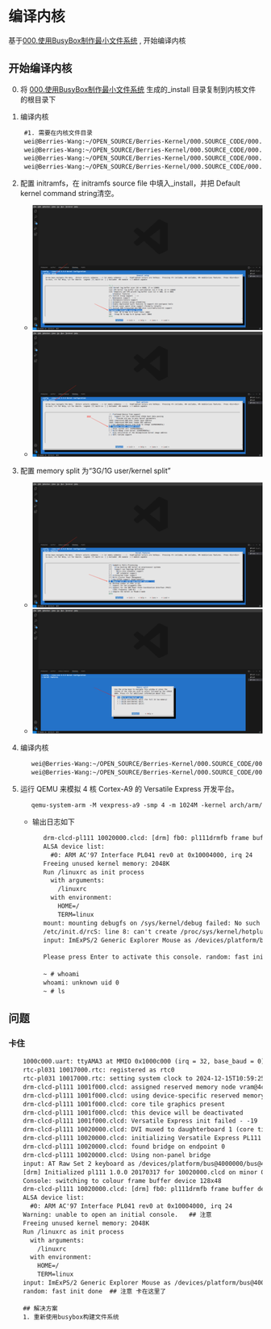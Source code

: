 # 编译内核
基于[000.使用BusyBox制作最小文件系统](./000.使用BusyBox制作最小文件系统.md) , 开始编译内核

## 开始编译内核
0. 将 [000.使用BusyBox制作最小文件系统](./000.使用BusyBox制作最小文件系统.md) 生成的_install 目录复制到内核文件的根目录下

1. 编译内核
   ```txt
    #1. 需要在内核文件目录
    wei@Berries-Wang:~/OPEN_SOURCE/Berries-Kernel/000.SOURCE_CODE/000.LINUX-5.9/000.LINUX-5.9$ export ARCH=arm
    wei@Berries-Wang:~/OPEN_SOURCE/Berries-Kernel/000.SOURCE_CODE/000.LINUX-5.9/000.LINUX-5.9$ export CROSS_COMPILE=arm-linux-gnueabi-
    wei@Berries-Wang:~/OPEN_SOURCE/Berries-Kernel/000.SOURCE_CODE/000.LINUX-5.9/000.LINUX-5.9$ make vexpress_defconfig
    wei@Berries-Wang:~/OPEN_SOURCE/Berries-Kernel/000.SOURCE_CODE/000.LINUX-5.9/000.LINUX-5.9$ make menuconfig
   ```

2. 配置 initramfs，在 initramfs source file 中填入_install，并把 Default kernel command string清空。
   - ![kernel_2024-12-14_141834_521.png](./IMGS/kernel_2024-12-14_141834_521.png)
   - ![kernel_2024-12-14_141919_646.png](./IMGS/kernel_2024-12-14_141919_646.png)

3. 配置 memory split 为“3G/1G user/kernel split”
   - ![kernel_2024-12-14_142010_184.png](./IMGS/kernel_2024-12-14_142010_184.png)
   - ![kernel_2024-12-14_142034_330.png](./IMGS/kernel_2024-12-14_142034_330.png)
4. 编译内核
   ```txt
      wei@Berries-Wang:~/OPEN_SOURCE/Berries-Kernel/000.SOURCE_CODE/000.LINUX-5.9/000.LINUX-5.9$ make bzImage ARCH=arm CROSS_COMPILE=arm-linux-gnueabi-
      wei@Berries-Wang:~/OPEN_SOURCE/Berries-Kernel/000.SOURCE_CODE/000.LINUX-5.9/000.LINUX-5.9$ make dtbs
   ```
5. 运行 QEMU 来模拟 4 核 Cortex-A9 的 Versatile Express 开发平台。
   ```txt
      qemu-system-arm -M vexpress-a9 -smp 4 -m 1024M -kernel arch/arm/boot/zImage -append "rdinit=/linuxrc console=ttyAMA0 loglevel=8" -dtb arch/arm/boot/dts/vexpress-v2p-ca9.dtb -nographic
   ```
   - 输出日志如下
     ```txt
        drm-clcd-pl111 10020000.clcd: [drm] fb0: pl111drmfb frame buffer device
        ALSA device list:
          #0: ARM AC'97 Interface PL041 rev0 at 0x10004000, irq 24
        Freeing unused kernel memory: 2048K
        Run /linuxrc as init process
          with arguments:
            /linuxrc
          with environment:
            HOME=/
            TERM=linux
        mount: mounting debugfs on /sys/kernel/debug failed: No such file or directory
        /etc/init.d/rcS: line 8: can't create /proc/sys/kernel/hotplug: nonexistent directory
        input: ImExPS/2 Generic Explorer Mouse as /devices/platform/bus@4000000/bus@4000000:motherboard/bus@4000000:motherboard:iofpga@7,00000000/10007000.kmi/serio1/input/input2
        
        Please press Enter to activate this console. random: fast init done
        
        ~ # whoami
        whoami: unknown uid 0
        ~ # ls
     ```

##  问题
### 卡住
```txt
    1000c000.uart: ttyAMA3 at MMIO 0x1000c000 (irq = 32, base_baud = 0) is a PL011 rev1
    rtc-pl031 10017000.rtc: registered as rtc0
    rtc-pl031 10017000.rtc: setting system clock to 2024-12-15T10:59:25 UTC (1734260365)
    drm-clcd-pl111 1001f000.clcd: assigned reserved memory node vram@4c000000
    drm-clcd-pl111 1001f000.clcd: using device-specific reserved memory
    drm-clcd-pl111 1001f000.clcd: core tile graphics present
    drm-clcd-pl111 1001f000.clcd: this device will be deactivated
    drm-clcd-pl111 1001f000.clcd: Versatile Express init failed - -19
    drm-clcd-pl111 10020000.clcd: DVI muxed to daughterboard 1 (core tile) CLCD
    drm-clcd-pl111 10020000.clcd: initializing Versatile Express PL111
    drm-clcd-pl111 10020000.clcd: found bridge on endpoint 0
    drm-clcd-pl111 10020000.clcd: Using non-panel bridge
    input: AT Raw Set 2 keyboard as /devices/platform/bus@4000000/bus@4000000:motherboard/bus@4000000:motherboard:iofpga@7,00000000/10006000.kmi/serio0/input/input0
    [drm] Initialized pl111 1.0.0 20170317 for 10020000.clcd on minor 0
    Console: switching to colour frame buffer device 128x48
    drm-clcd-pl111 10020000.clcd: [drm] fb0: pl111drmfb frame buffer device
    ALSA device list:
      #0: ARM AC'97 Interface PL041 rev0 at 0x10004000, irq 24
    Warning: unable to open an initial console.   ## 注意
    Freeing unused kernel memory: 2048K
    Run /linuxrc as init process
      with arguments:
        /linuxrc
      with environment:
        HOME=/
        TERM=linux
    input: ImExPS/2 Generic Explorer Mouse as /devices/platform/bus@4000000/bus@4000000:motherboard/bus@4000000:motherboard:iofpga@7,00000000/10007000.kmi/serio1/input/input2
    random: fast init done  ## 注意 卡在这里了
    
    ## 解决方案
    1. 重新使用busybox构建文件系统

```